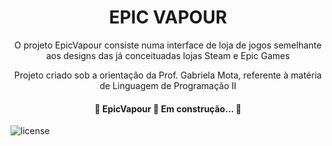 <h1 align="center"> EPIC VAPOUR </h1>
<p align="center">O projeto EpicVapour consiste numa interface de loja de jogos semelhante aos designs das já conceituadas lojas Steam e Epic Games</p>

<p align="center">Projeto criado sob a orientação da Prof. Gabriela Mota, referente à matéria de Linguagem de Programação II</p>
<h4 align="center"> 
	🚧  EpicVapour 💨 Em construção...  🚧
</h4>
<img alt="license" src="https://img.shields.io/badge/license-GPL%20v3.0-green">

